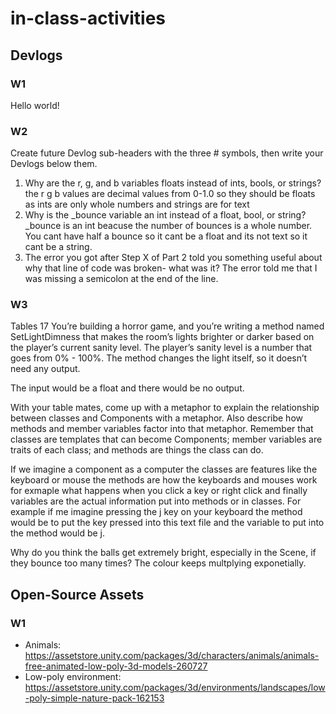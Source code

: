 # in-class-activities
## Devlogs
### W1
Hello world!
### W2
Create future Devlog sub-headers with the three # symbols, then write your Devlogs below them.
1. Why are the r, g, and b variables floats instead of ints, bools, or strings?
the r g b values are decimal values from 0-1.0 so they should be floats as ints are only whole numbers and strings are for text
2. Why is the _bounce variable an int instead of a float, bool, or string?
_bounce is an int beacuse the number of bounces is a whole number. You cant have half a bounce so it cant be a float and its not text so it cant be a string. 
3. The error you got after Step X of Part 2 told you something useful about why that line of code was broken- what was it?
The error told me that I was missing a semicolon at the end of the line.
### W3
Tables 17
You’re building a horror game, and you’re writing a method named SetLightDimness that makes the room’s lights brighter or darker based on the player’s current sanity level. The player’s sanity level is a number that goes from 0% - 100%. The method changes the light itself, so it doesn’t need any output.

The input would be a float and there would be no output.

With your table mates, come up with a metaphor to explain the relationship between classes and Components with a metaphor. Also describe how methods and member variables factor into that metaphor.  Remember that classes are templates that can become Components; member variables are traits of each class; and methods are things the class can do.

If we imagine a component as a computer the classes are features like the keyboard or mouse the methods are how the keyboards and mouses work for exmaple what happens when you click a key or right click and finally variables are the actual information put into methods or in classes. For example if me imagine pressing the j key on your keyboard the method would be to put the key pressed into this text file and the variable to put into the method would be j.

Why do you think the balls get extremely bright, especially in the Scene, if they bounce too many times?
The colour keeps multplying exponetially.

## Open-Source Assets
### W1
- Animals: https://assetstore.unity.com/packages/3d/characters/animals/animals-free-animated-low-poly-3d-models-260727 
- Low-poly environment: https://assetstore.unity.com/packages/3d/environments/landscapes/low-poly-simple-nature-pack-162153 